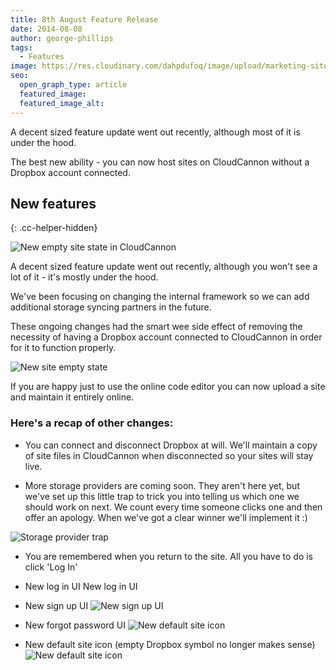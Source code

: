 ```yaml
---
title: 8th August Feature Release
date: 2014-08-08
author: george-phillips
tags:
  - Features
image: https://res.cloudinary.com/dahpdufoq/image/upload/marketing-site/blog/uploads/blog-hot-air-balloon.jpg
seo:
  open_graph_type: article
  featured_image:
  featured_image_alt:
---
```


A decent sized feature update went out recently, although most of it is under the hood.

The best new ability - you can now host sites on CloudCannon without a Dropbox account connected.
<!-- excerpt stop -->

## New features
{: .cc-helper-hidden}

![New empty site state in CloudCannon](https://res.cloudinary.com/dahpdufoq/image/upload/marketing-site/blog/assets/blog/2014-08-08-feature-release/new-site-empty-state-header.png "New empty site state in CloudCannon")

A decent sized feature update went out recently, although you won't see a lot of it - it's mostly under the hood.

We've been focusing on changing the internal framework so we can add additional storage syncing partners in the future.

These ongoing changes had the smart wee side effect of removing the necessity of having a Dropbox account connected to CloudCannon in order for it to function properly.

![New site empty state](https://res.cloudinary.com/dahpdufoq/image/upload/marketing-site/blog/assets/blog/2014-08-08-feature-release/new-site-empty-state.png)

If you are happy just to use the online code editor you can now upload a site and maintain it entirely online.

### Here's a recap of other changes:

* You can connect and disconnect Dropbox at will. We'll maintain a copy of site files in CloudCannon when disconnected so your sites will stay live.

* More storage providers are coming soon. They aren't here yet, but we've set up this little trap to trick you into telling us which one we should work on next. We count every time someone clicks one and then offer an apology. When we've got a clear winner we'll implement it :)

![Storage provider trap](https://res.cloudinary.com/dahpdufoq/image/upload/marketing-site/blog/assets/blog/2014-08-08-feature-release/select-a-storage-provider.png)

* You are remembered when you return to the site. All you have to do is click 'Log In'

* New log in UI New log in UI

* New sign up UI ![New sign up UI](https://res.cloudinary.com/dahpdufoq/image/upload/marketing-site/blog/assets/blog/2014-08-08-feature-release/new-sign-up.png)

* New forgot password UI ![New default site icon](https://res.cloudinary.com/dahpdufoq/image/upload/marketing-site/blog/assets/blog/2014-08-08-feature-release/new-reset-password.png)

* New default site icon (empty Dropbox symbol no longer makes sense) ![New default site icon](https://res.cloudinary.com/dahpdufoq/image/upload/marketing-site/blog/assets/blog/2014-08-08-feature-release/new-default-site-icon.png)
